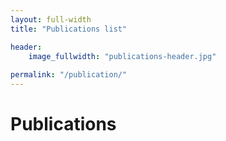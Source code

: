 ```yaml
---
layout: full-width
title: "Publications list"

header:
    image_fullwidth: "publications-header.jpg"
   
permalink: "/publication/"
---
```


# Publications
